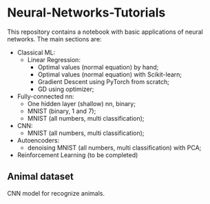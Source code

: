 # Neural-Networks-Tutorials

This repository contains a notebook with basic applications of neural networks. The main sections are:
- Classical ML:
  - Linear Regression:
    - Optimal values (normal equation) by hand;
    - Optimal values (normal equation) with Scikit-learn;
    - Gradient Descent using PyTorch from scratch;
    - GD using optimizer;
- Fully-connected nn:
  - One hidden layer (shallow) nn, binary;
  - MNIST (binary, 1 and 7);
  - MNIST (all numbers, multi classification);
- CNN:
  - MNIST (all numbers, multi classification);
- Autoencoders:
  - denoising MNIST (all numbers, multi classification) with PCA;
- Reinforcement Learning (to be completed)

## Animal dataset
CNN model for recognize animals.
